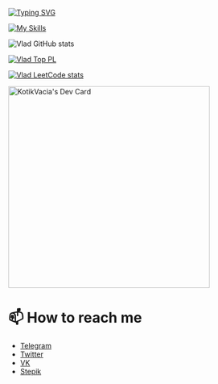 [![Typing SVG](https://readme-typing-svg.herokuapp.com?color=%2333D8F7&size=24&duration=1500&lines=IMKN;Fiit;UrFU)](https://git.io/typing-svg)

[![My Skills](https://skillicons.dev/icons?i=js,html,css,figma,react,docker,git,nodejs,nextjs,py,postgres,ts)](https://skillicons.dev)

![Vlad GitHub stats](https://github-readme-stats.vercel.app/api?username=AtkishkinVlad&count_private=true)

[![Vlad Top PL](https://github-readme-stats.vercel.app/api/top-langs/?username=AtkishkinVlad&layout=compact)](https://github.com/AtkishkinVlad/github-readme-stats)

[![Vlad LeetCode stats](https://leetcode-stats-six.vercel.app/api?username=vladatkishkin)](https://github.com/vladatkishkin/leetcode-stats)

<a href="https://app.daily.dev/KotikVacia"><img src="https://api.daily.dev/devcards/f23f7cf8c5e549c7a4c587732243d444.png?r=62e" width="400" alt="KotikVacia's Dev Card"/></a>

# 📫 How to reach me

* [Telegram](https://t.me/KotikVacia)
* [Twitter](https://twitter.com/KotikVacia)
* [VK](http://vk.com/vladatkishkin)
* [Stepik](https://stepik.org/users/52904346)
<!--
**AtkishkinVlad/AtkishkinVlad** is a ✨ _special_ ✨ repository because its `README.md` (this file) appears on your GitHub profile.

Here are some ideas to get you started:

- 🔭 I’m currently working on ...
- 🌱 I’m currently learning ...
- 👯 I’m looking to collaborate on ...
- 🤔 I’m looking for help with ...
- 💬 Ask me about ...
- 📫 How to reach me: ...
- 😄 Pronouns: ...
- ⚡ Fun fact: ...
-->
